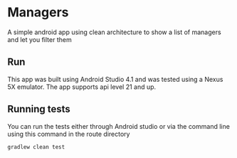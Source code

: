 # Managers

A simple android app using clean architecture to show a list of managers and let you filter them

## Run

This app was built using Android Studio 4.1 and was tested using a Nexus 5X emulator.
The app supports api level 21 and up.

## Running tests

You can run the tests either through Android studio or via the command line using this command in the
route directory

```
gradlew clean test
```
